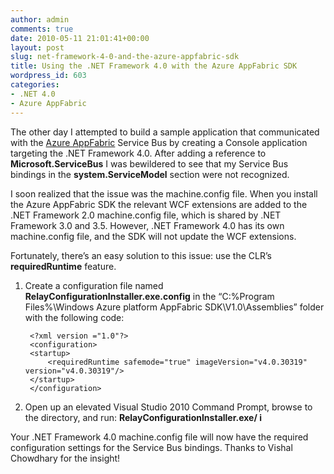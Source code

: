 ```yaml
---
author: admin
comments: true
date: 2010-05-11 21:01:41+00:00
layout: post
slug: net-framework-4-0-and-the-azure-appfabric-sdk
title: Using the .NET Framework 4.0 with the Azure AppFabric SDK
wordpress_id: 603
categories:
- .NET 4.0
- Azure AppFabric
---
```


The other day I attempted to build a sample application that communicated with the [Azure AppFabric](http://www.microsoft.com/windowsazure/appfabric/) Service Bus by creating a Console application targeting the .NET Framework 4.0. After adding a reference to **Microsoft.ServiceBus** I was bewildered to see that my Service Bus bindings in the **system.ServiceModel** section were not recognized.

I soon realized that the issue was the machine.config file. When you install the Azure AppFabric SDK the relevant WCF extensions are added to the .NET Framework 2.0 machine.config file, which is shared by .NET Framework 3.0 and 3.5. However, .NET Framework 4.0 has its own machine.config file, and the SDK will not update the WCF extensions.

Fortunately, there’s an easy solution to this issue: use the CLR’s **requiredRuntime** feature.
  
1. Create a configuration file named **RelayConfigurationInstaller.exe.config** in the “C:\%Program Files%\Windows Azure platform AppFabric SDK\V1.0\Assemblies” folder with the following code:        
       
	    <?xml version ="1.0"?>
	    <configuration>  
	    <startup>    
	        <requiredRuntime safemode="true" imageVersion="v4.0.30319" version="v4.0.30319"/>  
	    </startup>
	    </configuration>
	   
2. Open up an elevated Visual Studio 2010 Command Prompt, browse to the directory, and run: **RelayConfigurationInstaller.exe/ i**
 
Your .NET Framework 4.0 machine.config file will now have the required configuration settings for the Service Bus bindings. Thanks to Vishal Chowdhary for the insight!